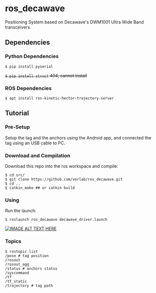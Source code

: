 # ros_decawave
Positioning System based on Decawave's DWM1001 Ultra Wide Band transceivers.

## Dependencies

### Python Dependencies
```
$ pip install pyserial
```
~~`$ pip install struct` 404, cannot install~~

### ROS Dependencies
```
$ apt install ros-kinetic-hector-trajectory-server
```

## Tutorial
### Pre-Setup
Setup the tag and the anchors using the Android app, and connected the tag using an USB cable to PC.

### Download and Compilation
Download this repo into the ros workspace and compile:
```
$ cd src/
$ git clone https://github.com/verlab/ros_decawave.git
$ cd ..
$ catkin_make ## or catkin build
```

### Using
Run the launch:
```
$ roslaunch ros_decawave decawave_driver.launch
```
[![IMAGE ALT TEXT HERE](https://img.youtube.com/vi/ieaP79FDLC0/0.jpg)](https://www.youtube.com/watch?v=ieaP79FDLC0)

### Topics
```
$ rostopic list
/pose # tag position
/rosout
/rosout_agg
/status # anchors status
/syscommand
/tf 
/tf_static
/trajectory # tag path
```

